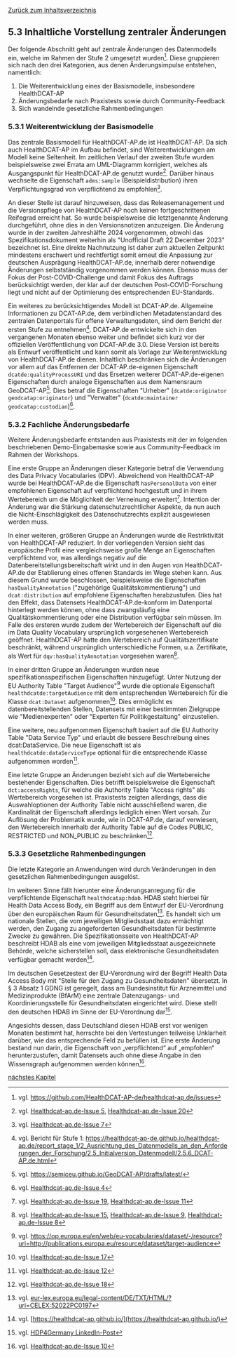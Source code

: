[Zurück zum Inhaltsverzeichnis](https://healthdcat-ap-de.github.io/healthdcat-ap.de/report_stage_2.html)

## 5.3 Inhaltliche Vorstellung zentraler Änderungen

Der folgende Abschnitt geht auf zentrale Änderungen des Datenmodells ein, welche im Rahmen der Stufe 2 umgesetzt wurden[^61]. Diese gruppieren sich nach den drei Kategorien, aus denen Änderungsimpulse entstehen, namentlich:

1. Die Weiterentwicklung eines der Basismodelle, insbesondere HealthDCAT-AP
2. Änderungsbedarfe nach Praxistests sowie durch Community-Feedback
3. Sich wandelnde gesetzliche Rahmenbedingungen

### 5.3.1 Weiterentwicklung der Basismodelle

Das zentrale Basismodell für HealthDCAT-AP.de ist HealthDCAT-AP. Da sich auch HealthDCAT-AP im Aufbau befindet, sind Weiterentwicklungen am Modell keine Seltenheit. Im zeitlichen Verlauf der zweiten Stufe wurden beispielsweise zwei Errata am UML-Diagramm korrigiert, welches als Ausgangspunkt für HealthDCAT-AP.de genutzt wurde[^62]. Darüber hinaus wechselte die Eigenschaft `adms:sample` (Beispieldistribution) ihren Verpflichtungsgrad von verpflichtend zu empfohlen[^63].

An dieser Stelle ist darauf hinzuweisen, dass das Releasemanagement und die Versionspflege von HealthDCAT-AP noch keinen fortgeschrittenen Reifegrad erreicht hat. So wurde beispielsweise die letztgenannte Änderung durchgeführt, ohne dies in den Versionsnotizen anzuzeigen. Die Änderung wurde in der zweiten Jahreshälfte 2024 vorgenommen, obwohl das Spezifikationsdokument weiterhin als "Unofficial Draft 22 December 2023" bezeichnet ist. Eine direkte Nachnutzung ist daher zum aktuellen Zeitpunkt mindestens erschwert und rechtfertigt somit erneut die Anpassung zur deutschen Ausprägung HealthDCAT-AP.de, innerhalb derer notwendige Änderungen selbstständig vorgenommen werden können. Ebenso muss der Fokus der Post-COVID-Challenge und damit Fokus des Auftrags berücksichtigt werden, der klar auf der deutschen Post-COVID-Forschung liegt und nicht auf der Optimierung des entsprechenden EU-Standards.

Ein weiteres zu berücksichtigendes Modell ist DCAT-AP.de. Allgemeine Informationen zu DCAT-AP.de, dem verbindlichen Metadatenstandard des zentralen Datenportals für offene Verwaltungsdaten, sind dem Bericht der ersten Stufe zu entnehmen[^64]. DCAT-AP.de entwickelte sich in den vergangenen Monaten ebenso weiter und befindet sich kurz vor der offiziellen Veröffentlichung von DCAT-AP.de 3.0. Diese Version ist bereits als Entwurf veröffentlicht und kann somit als Vorlage zur Weiterentwicklung von HealthDCAT-AP.de dienen. Inhaltlich beschränken sich die Änderungen vor allem auf das Entfernen der DCAT-AP.de-eigenen Eigenschaft `dcatde:qualityProcessURI` und das Ersetzen weiterer DCAT-AP.de-eigenen Eigenschaften durch analoge Eigenschaften aus dem Namensraum GeoDCAT-AP[^65]. Dies betraf die Eigenschaften "Urheber" (`dcatde:originator` `geodcatap:originator`) und "Verwalter" (`dcatde:maintainer` `geodcatap:custodian`)[^66].

### 5.3.2 Fachliche Änderungsbedarfe

Weitere Änderungsbedarfe entstanden aus Praxistests mit der im folgenden beschriebenen Demo-Eingabemaske sowie aus Community-Feedback im Rahmen der Workshops.

Eine erste Gruppe an Änderungen dieser Kategorie betraf die Verwendung des Data Privacy Vocabularies (DPV). Abweichend von HealthDCAT-AP wurde bei HealthDCAT-AP.de die Eigenschaft `hasPersonalData` von einer empfohlenen Eigenschaft auf verpflichtend hochgestuft und in ihrem Wertebereich um die Möglichkeit der Verneinung erweitert[^67]. Intention der Änderung war die Stärkung datenschutzrechtlicher Aspekte, da nun auch die Nicht-Einschlägigkeit des Datenschutzrechts explizit ausgewiesen werden muss.

In einer weiteren, größeren Gruppe an Änderungen wurde die Restriktivität von HealthDCAT-AP reduziert. In der vorliegenden Version sieht das europäische Profil eine vergleichsweise große Menge an Eigenschaften verpflichtend vor, was allerdings negativ auf die Datenbereitstellungsbereitschaft wirkt und in den Augen von HealthDCAT-AP.de der Etablierung eines offenen Standards im Wege stehen kann. Aus diesem Grund wurde beschlossen, beispielsweise die Eigenschaften `hasQualityAnnotation` ("zugehörige Qualitätskommentierung") und `dcat:distribution` auf empfohlene Eigenschaften herabzustufen. Dies hat den Effekt, dass Datensets HealthDCAT-AP.de-konform im Datenportal hinterlegt werden können, ohne dass zwangsläufig eine Qualitätskommentierung oder eine Distribution verfügbar sein müssen. Im Falle des ersteren wurde zudem der Wertebereich der Eigenschaft auf die im Data Quality Vocabulary ursprünglich vorgesehenen Wertebereich geöffnet. HealthDCAT-AP hatte den Wertebereich auf Qualitätszertifikate beschränkt, während ursprünglich unterschiedliche Formen, u.a. Zertifikate, als Wert für `dqv:hasQualityAnnotation` vorgesehen waren[^68].

In einer dritten Gruppe an Änderungen wurden neue spezifikationsspezifischen Eigenschaften hinzugefügt. Unter Nutzung der EU Authority Table "Target Audience"[^69] wurde die optionale Eigenschaft `healthdcatde:targetAudience` mit dem entsprechenden Wertebereich für die Klasse `dcat:Dataset` aufgenommen[^70]. Dies ermöglicht es datenbereitstellenden Stellen, Datensets mit einer bestimmten Zielgruppe wie "Medienexperten" oder "Experten für Politikgestaltung" einzustellen.

Eine weitere, neu aufgenommen Eigenschaft basiert auf die EU Authority Table "Data Service Typ" und erlaubt die bessere Beschreibung eines dcat:DataService. Die neue Eigenschaft ist als `healthdcatde:dataServiceType` optional für die entsprechende Klasse aufgenommen worden[^71].

Eine letzte Gruppe an Änderungen bezieht sich auf die Wertebereiche bestehender Eigenschaften. Dies betrifft beispielsweise die Eigenschaft `dct:accessRights`, für welche die Authority Table "Access rights" als Wertebereich vorgesehen ist. Praxistests zeigten allerdings, dass die Auswahloptionen der Authority Table nicht ausschließend waren, die Kardinalität der Eigenschaft allerdings lediglich einen Wert vorsah. Zur Auflösung der Problematik wurde, wie in DCAT-AP.de, darauf verwiesen, den Wertebereich innerhalb der Authority Table auf die Codes PUBLIC, RESTRICTED und NON_PUBLIC zu beschränken[^72].

### 5.3.3 Gesetzliche Rahmenbedingungen

Die letzte Kategorie an Anwendungen wird durch Veränderungen in den gesetzlichen Rahmenbedingungen ausgelöst.

Im weiteren Sinne fällt hierunter eine Änderungsanregung für die verpflichtende Eigenschaft `healthdcatap:hdab`. HDAB steht hierbei für Health Data Access Body, ein Begriff aus dem Entwurf der EU-Verordnung über den europäischen Raum für Gesundheitsdaten[^73]. Es handelt sich um nationale Stellen, die vom jeweiligen Mitgliedsstaat dazu ermächtigt werden, den Zugang zu angeforderten Gesundheitsdaten für bestimmte Zwecke zu gewähren. Die Spezifikationsseite von HealthDCAT-AP beschreibt HDAB als eine vom jeweiligen Mitgliedsstaat ausgezeichnete Behörde, welche sicherstellen soll, dass elektronische Gesundheitsdaten verfügbar gemacht werden[^74].

Im deutschen Gesetzestext der EU-Verordnung wird der Begriff Health Data Access Body mit "Stelle für den Zugang zu Gesundheitsdaten" übersetzt. In § 3 Absatz 1 GDNG ist geregelt, dass am Bundesinstitut für Arzneimittel und Medizinprodukte (BfArM) eine zentrale Datenzugangs- und Koordinierungsstelle für Gesundheitsdaten eingerichtet wird. Diese stellt den deutschen HDAB im Sinne der EU-Verordnung dar[^75].

Angesichts dessen, dass Deutschland diesen HDAB erst vor wenigen Monaten bestimmt hat, herrschte bei den Vertestungen teilweise Unklarheit darüber, wie das entsprechende Feld zu befüllen ist. Eine erste Änderung bestand nun darin, die Eigenschaft von „verpflichtend“ auf „empfohlen“ herunterzustufen, damit Datensets auch ohne diese Angabe in den Wissensgraph aufgenommen werden können[^76].

[nächstes Kapitel](https://healthdcat-ap-de.github.io/healthdcat-ap.de/report_stage_2/5_Weiterentwicklung_des_Datenmodells/5.4_Ausrichtung_des_Datenmodells_an_den_Anforderungen_der_Forschung.html)

[^61]: vgl. https://github.com/HealthDCAT-AP-de/healthdcat-ap.de/issues
[^62]: vgl. [Healthdcat-ap.de-Issue 5](https://github.com/HealthDCAT-AP-de/healthdcat-ap.de/issues/5), [Healthdcat-ap.de-Issue 20](https://github.com/HealthDCAT-AP-de/healthdcat-ap.de/issues/20)
[^63]: vgl. [Healthdcat-ap.de-Issue 7](https://github.com/HealthDCAT-AP-de/healthdcat-ap.de/issues/7)
[^64]: vgl. Bericht für Stufe 1: https://healthdcat-ap-de.github.io/healthdcat-ap.de/report_stage_1/2_Ausrichtung_des_Datenmodells_an_den_Anforderungen_der_Forschung/2.5_Initialversion_Datenmodell/2.5.6_DCAT-AP.de.html
[^65]: vgl. https://semiceu.github.io/GeoDCAT-AP/drafts/latest/
[^66]: vgl. [Healthdcat-ap.de-Issue 4](https://github.com/HealthDCAT-AP-de/healthdcat-ap.de/issues/4)
[^67]: vgl. [Healthdcat-ap.de-Issue 19](https://github.com/HealthDCAT-AP-de/healthdcat-ap.de/issues/19), [Healthdcat-ap.de-Issue 11](https://github.com/HealthDCAT-AP-de/healthdcat-ap.de/issues/11)
[^68]: vgl. [Healthdcat-ap.de-Issue 15](https://github.com/HealthDCAT-AP-de/healthdcat-ap.de/issues/15), [Healthdcat-ap.de-Issue 9](https://github.com/HealthDCAT-AP-de/healthdcat-ap.de/issues/9), [Healthdcat-ap.de-Issue 8](https://github.com/HealthDCAT-AP-de/healthdcat-ap.de/issues/8)
[^69]: vgl. https://op.europa.eu/en/web/eu-vocabularies/dataset/-/resource?uri=http://publications.europa.eu/resource/dataset/target-audience
[^70]: vgl. [Healthdcat-ap.de-Issue 17](https://github.com/HealthDCAT-AP-de/healthdcat-ap.de/issues/17)
[^71]: vgl. [Healthdcat-ap.de-Issue 12](https://github.com/HealthDCAT-AP-de/healthdcat-ap.de/issues/12)
[^72]: vgl. [Healthdcat-ap.de-Issue 18](https://github.com/HealthDCAT-AP-de/healthdcat-ap.de/issues/18)
[^73]: vgl. [eur-lex.europa.eu/legal-content/DE/TXT/HTML/?uri=CELEX:52022PC0197](eur-lex.europa.eu/legal-content/DE/TXT/HTML/?uri=CELEX:52022PC0197)
[^74]: vgl. [https://healthdcat-ap.github.io/](https://healthdcat-ap.github.io/)
[^75]: vgl. [HDP4Germany LinkedIn-Post](https://www.linkedin.com/posts/hdp4germany_ehds-gdng-hdab-activity-7217150676517220353-NRrC?utm_source=share&utm_medium=member_desktop)
[^76]: vgl. [Healthdcat-ap.de-Issue 10](https://github.com/HealthDCAT-AP-de/healthdcat-ap.de/issues/10)
